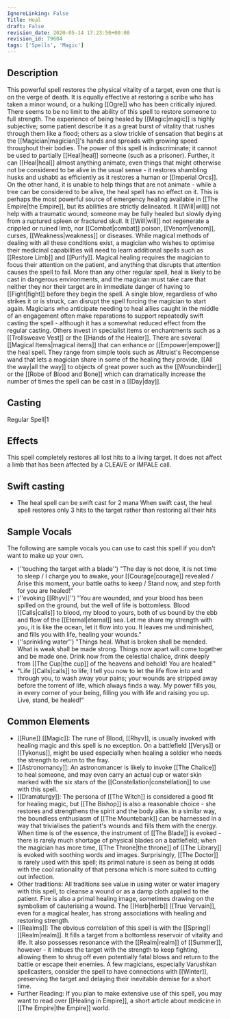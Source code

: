 ```yaml
---
IgnoreLinking: False
Title: Heal
draft: False
revision_date: 2020-05-14 17:23:50+00:00
revision_id: 79604
tags: ['Spells', 'Magic']
---
```


## Description
This powerful spell restores the physical vitality of a target, even one that is on the verge of death. It is equally effective at restoring a scribe who has taken a minor wound, or a hulking [[Ogre]] who has been critically injured. There seems to be no limit to the ability of this spell to restore someone to full strength. The experience of being healed by [[Magic|magic]] is highly subjective; some patient describe it as a great burst of vitality that rushes through them like a flood; others as a slow trickle of sensation that begins at the [[Magician|magician]]'s hands and spreads with growing speed throughout their bodies.
The power of this spell is indiscriminate; it cannot be used to partially [[Heal|heal]] someone (such as a prisoner). Further, it can [[Heal|heal]] almost anything animate, even things that might otherwise not be considered to be alive in the usual sense - it restores shambling husks and ushabti as efficiently as it restores a human or [[Imperial Orcs]]. On the other hand, it is unable to help things that are not animate - while a tree can be considered to be alive, the heal spell has no effect on it.
This is perhaps the most powerful source of emergency healing available in [[The Empire|the Empire]], but its abilities are strictly delineated. It [[Will|will]] not help with a traumatic wound; someone may be fully healed but slowly dying from a ruptured spleen or fractured skull. It [[Will|will]] not regenerate a crippled or ruined limb, nor [[Combat|combat]] poison, [[Venom|venom]], curses, [[Weakness|weakness]] or diseases. While magical methods of dealing with all these conditions exist, a magician who wishes to optimise their medicinal capabilities will need to learn additional spells such as [[Restore Limb]] and [[Purify]].
Magical healing requires the magician to focus their attention on the patient, and anything that disrupts that attention causes the spell to fail. More than any other regular spell, heal is likely to be cast in dangerous environments, and the magician must take care that neither they nor their target are in immediate danger of having to [[Fight|fight]] before they begin the spell. A single blow, regardless of who strikes it or is struck, can disrupt the spell forcing the magician to start again. Magicians who anticipate needing to heal allies caught in the middle of an engagement often make reparations to support repeatedly swift casting the spell - although it has a somewhat reduced effect from the regular casting. Others invest in specialist items or enchantments such as a [[Trollsweave Vest]] or the [[Hands of the Healer]].
There are several [[Magical Items|magical items]] that can enhance or [[Empower|empower]] the heal spell. They range from simple tools such as Altruist's Recompense wand that lets a magician share in some of the healing they provide, [[All the way|all the way]] to objects of great power such as the [[Woundbinder]] or the [[Robe of Blood and Bone]] which can dramatically increase the number of times the spell can be cast in a [[Day|day]].
## Casting
Regular Spell|1
## Effects
This spell completely restores all lost hits to a living target. It does not affect a limb that has been affected by a CLEAVE or IMPALE call.
## Swift casting
* The heal spell can be swift cast for 2 mana
When swift cast, the heal spell restores only 3 hits to the target rather than restoring all their hits
## Sample Vocals
The following are sample vocals you can use to cast this spell if you don't want to make up your own.
* (''touching the target with a blade'') "The day is not done, it is not time to sleep / I charge you to awake, your [[Courage|courage]] revealed / Arise this moment, your battle oaths to keep / Stand now, and step forth for you are healed!"
* (''evoking [[Rhyv]]'') "You are wounded, and your blood has been spilled on the ground, but the well of life is bottomless. Blood [[Calls|calls]] to blood, my blood to yours, both of us bound by the ebb and flow of the [[Eternal|eternal]] sea. Let me share my strength with you, it is like the ocean, let it flow into you. It leaves me undiminished, and fills you with life, healing your wounds."
* (''sprinkling water'') "Things heal. What is broken shall be mended. What is weak shall be made strong. Things now apart will come together and be made one. Drink now from the celestial chalice, drink deeply from [[The Cup|the cup]] of the heavens and behold! You are healed!"
* "Life [[Calls|calls]] to life; I tell you now to let the life flow into and through you, to wash away your pains; your wounds are stripped away before the torrent of life, which always finds a way. My power fills you, in every corner of your being, filling you with life and raising you up. Live, stand, be healed!"
## Common Elements
* [[Rune]] [[Magic]]: The rune of Blood, [[Rhyv]], is usually invoked with healing magic and this spell is no exception. On a battlefield [[Verys]] or [[Tykonus]], might be used especially when healing a soldier who needs the strength to return to the fray.
* [[Astronomancy]]: An astronomancer is likely to invoke [[The Chalice]] to heal someone, and may even carry an actual cup or water skin marked with the six stars of the [[Constellation|constellation]] to use with this spell.
* [[Dramaturgy]]: The persona of [[The Witch]] is considered a good fit for healing magic, but [[The Bishop]] is also a reasonable choice - she restores and strengthens the spirit and the body alike. In a similar way, the boundless enthusiasm of [[The Mountebank]] can be harnessed in a way that trivialises the patient's wounds and fills them with the energy. When time is of the essence, the instrument of [[The Blade]] is evoked - there is rarely much shortage of physical blades on a battlefield; when the magician has more time, [[The Throne|the throne]] of [[The Library]] is evoked with soothing words and images. Surprisingly, [[The Doctor]] is rarely used with this spell; its primal nature is seen as being at odds with the cool rationality of that persona which is more suited to cutting out infection. 
* Other traditions: All traditions see value in using water or water imagery with this spell, to cleanse a wound or as a damp cloth applied to the patient. Fire is also a primal healing image, sometimes drawing on the symbolism of cauterising a wound. The [[Herb|herb]] [[True Vervain]], even for a magical healer, has strong associations with healing and restoring strength.
* [[Realms]]: The obvious correlation of this spell is with the [[Spring]] [[Realm|realm]]. It fills a target from a bottomless reservoir of vitality and life. It also possesses resonance with the [[Realm|realm]] of [[Summer]], however - it imbues the target with the strength to keep fighting, allowing them to shrug off even potentially fatal blows and return to the battle or escape their enemies. A few magicians, especially Varushkan spellcasters, consider the spell to have connections with [[Winter]], preserving the target and delaying their inevitable demise for a short time.
* Further Reading: If you plan to make extensive use of this spell, you may want to read over [[Healing in Empire]], a short article about medicine in [[The Empire|the Empire]] world.